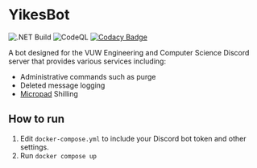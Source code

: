 # YikesBot

![.NET Build](https://github.com/BIOS9/YikesBot/workflows/.NET%20Build/badge.svg)
![CodeQL](https://github.com/BIOS9/YikesBot/workflows/CodeQL/badge.svg)
[![Codacy Badge](https://app.codacy.com/project/badge/Grade/26f7df98f1944f58a9c26797c98432f5)](https://app.codacy.com/gh/BIOS9/YikesBot/dashboard?utm_source=gh&utm_medium=referral&utm_content=&utm_campaign=Badge_grade)

A bot designed for the VUW Engineering and Computer Science Discord server that provides various services including:
*   Administrative commands such as purge
*   Deleted message logging
*   [Micropad](https://getmicropad.com/) Shilling

## How to run

1.  Edit `docker-compose.yml` to include your Discord bot token and other settings.
2.  Run `docker compose up`
